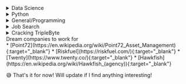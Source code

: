 ---
---
<details markdown="1">
<summary> Data Science </summary>
* [NLP key terms explained!](https://www.kdnuggets.com/2017/02/natural-language-processing-key-terms-explained.html){:target="_blank"}
* [Neptune.ai tips and tricks from image segmentation](https://neptune.ai/blog image-segmentation-tips-and-tricks-from-kaggle-competitions#preprocessing){:target="_blank"}
* [Stream-lit deployment of ML models](https://towardsdatascience.com/make-your-machine-learning-models-come-alive-with-streamlit-48e6eb8e3004){:target="_blank"}
* [AI searchable video library](https://daleonai.com/building-an-ai-powered-searchable-video-archive){:target="_blank"}
* [Streamlit interacive dashboards](https://towardsdatascience.com/how-to-build-interactive-dashboards-in-python-using-streamlit-1198d4f7061b){:target="_blank"}
* [Deal with missing values](https://www.kdnuggets.com/2020/06/missing-values-dataset.html){:target="_blank"}
* [How to start NLP project](https://towardsdatascience.com/how-to-start-an-nlp-project-f76e3f7d0e61){:target="_blank"}
* [NLP Best Practices by Microsoft 👌](https://github.com/microsoft/nlp-recipes){:target="_blank"}
* [ML Tech Debt](https://www.kdnuggets.com/2020/06/nitpicking-machine-learning-technical-debt.html#.Xt5Ua3xfExk.linkedin){:target="_blank"}
* [Quick Deployment using Streamlit 🔥](https://github.com/streamlit/demo-self-driving){:target="_blank"}
* [Pytorch Official Tutorials](https://pytorch.org/tutorials/){:target="_blank"}
* [Financial Machine Learning by Hudson and Thames](https://github.com/hudson-and-thames/research){:target="_blank"}
* [David Robinson Live Coding](https://www.youtube.com/watch?v=nx5yhXAQLxw&list=PL19ev-r1GBwkuyiwnxoHTRC8TTqP8OEi8&index=45){:target="_blank"}
* [Nice Coding Habits for DS](https://www.kdnuggets.com/2020/05/coding-habits-data-scientists.html){:target="_blank"}
* [10 useful ML practices](https://www.kdnuggets.com/2020/05/10-useful-machine-learning-practices-python-developers.html#.Xs_cIuA3Y_4.linkedin){:target="_blank"}
* [Model Evaluation Metrics](https://www.kdnuggets.com/2020/05/model-evaluation-metrics-machine-learning.html){:target="_blank"}
* [Plotly Dashboard](https://plotly.com/dash/){:target="_blank"}
* [ML in Production ⬅ Read all the guidelines](https://mlinproduction.com/){:target="_blank"}
* [Useful Python Site- RealPython 💗](https://realpython.com/){:target="_blank"}
* [Basic Definitions of Models](https://blog.dataiku.com/machine-learning-explained-algorithms-are-your-friend){:target="_blank"}
* [Handling Missing Values](https://www.kdnuggets.com/2020/05/handnling-missing-values-statistical-modelling-prediction.html){:target="_blank"}
* [Project Euler](https://projecteuler.net/)
* [Markdown Basics](https://guides.github.com/pdfs/markdown-cheatsheet-online.pdf){:target="_blank"}
* [Git Basics](https://education.github.com/git-cheat-sheet-education.pdf){:target="_blank"}
* [Any Cheatsheet](https://cheatography.com/){:target="_blank"}
* [Deploy a ML Model using Flask on Heroku](https://blog.cambridgespark.com/deploying-a-machine-learning-model-to-the-web-725688b851c7){:target="_blank"}
* [Web App using Flask](https://www.freecodecamp.org/news/how-to-build-a-web-application-using-flask-and-deploy-it-to-the-cloud-3551c985e492/){:target="_blank"}
* [Flask Heroku Github Integration](https://scotch.io/@denisddesigner/flask-app-automatic-deploy-edit-from-github-to-herouku){:target="_blank"}
* [Generic Flask API for sklearn Models](https://towardsdatascience.com/a-flask-api-for-serving-scikit-learn-models-c8bcdaa41daa){:target="_blank"}
* [Full Stack with Flask](https://www.fullstackpython.com/flask.html){:target="_blank"}
* [Flask mega-tutorial](https://blog.miguelgrinberg.com/post/the-flask-mega-tutorial-part-i-hello-world){:target="_blank"}
* [Deep Learning with Pytorch](https://pytorch.org/assets/deep-learning/Deep-Learning-with-PyTorch.pdf){:target="_blank"}
* [SQL Complete Tutorial](https://mode.com/sql-tutorial/){:target="_blank"}
* [SQL Notes for Professionals](https://media-exp1.licdn.com/dms/document/C561FAQE3ybnUxx2uYg/feedshare-document-pdf-analyzed/0?e=1590638400&v=beta&t=wJwG_gyV1eFkoqq6u-ZXVm_thcyFsSLaqgDYM9AWiPI){:target="_blank"}
* [SQL Cheatsheet Slides](https://media-exp1.licdn.com/dms/document/C561FAQFDd-Wdnr-64A/feedshare-document-pdf-analyzed/0?e=1590638400&v=beta&t=5SVXHjXRLF_JTnax3yo0DS-NDajFIhZ5ZC5v_JvxFEI){:target="_blank"}
* [Kaggle 😅](https://www.kaggle.com/){:target="_blank"}
* [Analytics Vidhya](https://www.analyticsvidhya.com/){:target="_blank"}
* [Numerical Intuition](https://datasciencecareermap.com/2019/05/17/why-numerical-intuition-is-the-most-important-data-science-skill-i-screen-for/){:target="_blank"}
* [Google Machine Learning Crash Course](https://developers.google.com/machine-learning/crash-course){:target="_blank"}
* [Microsoft Forecasting Best Practices](https://microsoft.github.io/forecasting/){:target="_blank"}
* [Solve NLP Problems](https://towardsdatascience.com/a-practitioners-guide-to-natural-language-processing-part-i-processing-understanding-text-9f4abfd13e72){:target="_blank"}
* [Solve 90% NLP Problems like this](https://www.oreilly.com/content/how-to-solve-90-of-nlp-problems-a-step-by-step-guide/){:target="_blank"}
* [NLTK Book ⚠](https://www.nltk.org/book/){:target="_blank"}
* [Stanford NLP Course 👌](http://web.stanford.edu/class/cs224n/){:target="_blank"}
* [Spacy Cheatsheet](https://www.datacamp.com/community/blog/spacy-cheatsheet){:target="_blank"}
* [NLP Cheatsheet](https://cheatography.com/murenei/cheat-sheets/natural-language-processing-with-python-and-nltk/){:target="_blank"}
* [Google Resource Library](https://techdevguide.withgoogle.com/resources/working-existing-code/?programming_languages=python#!){:target="_blank"}
* [Practicing Data Science Case Studies](https://cdn.oreillystatic.com/en/assets/1/event/292/Practicing%20data%20science_%20A%20collection%20of%20case%20studies%20Presentation.pdf){:target="_blank"}
* [Daily Data Science Curriculum Schedule 🦥](https://docs.google.com/spreadsheets/d/e/2PACX-1vSSmw9A7qihHws_jtltPz18WnA1zEW6bJH0G9YHiwCOwynnY4y7xfiQ4Pry4UPkOpoiVtw-s26eV7xN/pubhtml){:target="_blank"}
* [4 Day Deep Learning Agenda 🍕](https://docs.google.com/document/d/e/2PACX-1vQDhZIgIqFEwyWinAFPtKc_huiACF4Ze3lUr4xUyZuXXEsFB8vuUsw4U00ykaSamSLh1ViUGzj8ar4T/pub){:target="_blank"}
* [Machine Learning Cheatsheet 📃](https://stanford.edu/~shervine/teaching/cs-229/cheatsheet-machine-learning-tips-and-tricks){:target="_blank"}
* [Polo Club of Data Science to visualize AI 😎](https://poloclub.github.io/){:target="_blank"}
* [Data Engineering Interview Questions](https://github.com/andkret/Cookbook/blob/master/sections/08-InterviewQuestions.md){:target="_blank"}
* [Data Engineering Basic Skills](https://github.com/andkret/Cookbook/blob/master/sections/02-BasicSkills.md#os-basics){:target="_blank"}
</details>
<details markdown="1">
<summary> Python </summary>
* [Memoize Decorator](http://code.activestate.com/recipes/578231-probably-the-fastest-memoization-decorator-in-the-/){:target="_blank"} 
* [Python Optimization Tricks](https://www.techbeamers.com/python-code-optimization-tips-tricks/#h5){:target="_blank"}
* [Python Basic Tricks](https://hackernoon.com/python-tricks-101-2836251922e0){:target="_blank"}
* [Comprehensive Guide of PyTricks](https://github.com/brennerm/PyTricks){:target="_blank"}
* [Full Stack Web Development](https://www.fullstackpython.com/table-of-contents.html){:target="_blank"}
* [Python Host Anywhere](https://www.pythonanywhere.com/){:target="_blank"}
* [Joblib to paralellize tasks](https://joblib.readthedocs.io/en/latest/){:target="_blank"}
</details>
<details markdown="1">
<summary> General/Programming </summary>
* [Bash Cheatsheet](https://devhints.io/bash){:target="_blank"}
* [Good Coding Habits](https://www.thoughtworks.com/insights/blog/coding-habits-data-scientists){:target="_blank"}
* [How to debug for novices](http://blog.codeunion.io/2014/09/03/teaching-novices-how-to-debug-code/){:target="_blank"}
* [Git first contribution](https://www.dataschool.io/how-to-contribute-on-github/){:target="_blank"}
</details>
<details markdown="1">
<summary> Job Search </summary>
* [Productivity Manager](https://clockify.me/tracker){:target="_blank"}
* [Action verbs for resume](https://www.themuse.com/advice/185-powerful-verbs-that-will-make-your-resume-awesome){:target="_blank"}
* [Lizzy Ann Job Search Tips](https://drive.google.com/file/d/1oP634FRjQGeuGM9XLeC0YUwgOysbKQc8/view){:target="_blank"}
* [Lizzy Ann Job Search Tips 2](https://drive.google.com/file/d/10b9NZDhPbUOW_C7108IKe9ev6Ed2UG7F/view){:target="_blank"}
* [Tesla Recruiter Tips](https://docs.google.com/document/u/1/d/e/2PACX-1vQpvbP8lzPvZrNvrX58UlacpQiLgh1fBQYfOS2pEJZvp-zOb9uKQJYKSsDQ6mJWoPf3H09OmdrLDcaK/pub){:target="_blank"}
* [Github Guide for International Students](https://github.com/Effective-Immediately/effective-immediately#us-work-visas){:target="_blank"}
</details>
<details markdown="1">
<summary> Cracking TripleByte </summary>
* [TripleByte](https://triplebyte.com/){:target="_blank"}
* [Sample TripleByte Experience](https://medium.com/@smohajer85/my-triplebyte-experience-6ff51806160f){:target="_blank"}
* [Implement Linear Regression with Gradient Descent](https://towardsdatascience.com/linear-regression-using-gradient-descent-97a6c8700931){:target="_blank"}
* [kNN in Production](https://blog.dominodatalab.com/summary-using-k-nn-production/){:target="_blank"}
* [Gaussian Processes](https://distill.pub/2019/visual-exploration-gaussian-processes/){:target="_blank"}
* [Bayesian Applications](https://twiecki.io/archives.html){:target="_blank"}
* [Domino Data Science Blog](https://blog.dominodatalab.com/){:target="_blank"}
* [Technical Debt in Machine Learning](https://research.google/pubs/pub43146/){:target="_blank"}
* [Teach yourself CS](https://teachyourselfcs.com/#algorithms){:target="_blank"}
</details>
<summary> Dream companies to work for  </summary>
* [Point72](https://en.wikipedia.org/wiki/Point72_Asset_Management){:target="_blank"}
* [Riskfuel](https://riskfuel.com/){:target="_blank"}
* [Twenty](https://www.twenty.co/){:target="_blank"}
* [Hawkfish](https://en.wikipedia.org/wiki/Hawkfish_(agency)){:target="_blank"}
</details>

😅 That's it for now! Will update if I find anything interesting!
